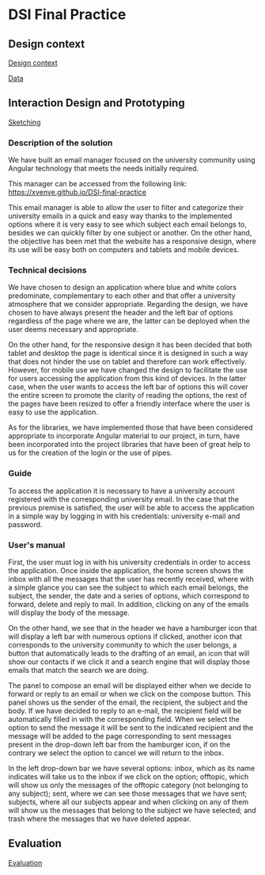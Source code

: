 # DSI Final Practice

## Design context

[Design context](https://drive.google.com/file/d/1Aa4cbZfpO1osxMn4k8YKm4x7W5krbPti/view?usp=sharing)

[Data](https://drive.google.com/file/d/1AhAIN87XHR4xyovGKY25Dh8Cj24W5DMm/view?usp=sharing)

## Interaction Design and Prototyping

[Sketching](https://drive.google.com/file/d/1AnLOFgu5l5wU3eUZZ9qWRzP8p1Y0laGo/view?usp=sharing)

### Description of the solution

We have built an email manager focused on the university community using Angular technology that meets the needs initially required.

This manager can be accessed from the following link: <https://xvenve.github.io/DSI-final-practice>

This email manager is able to allow the user to filter and categorize their university emails in a quick and easy way thanks to the implemented options where it is very easy to see which subject each email belongs to, besides we can quickly filter by one subject or another.
On the other hand, the objective has been met that the website has a responsive design, where its use will be easy both on computers and tablets and mobile devices.

### Technical decisions

We have chosen to design an application where blue and white colors predominate, complementary to each other and that offer a university atmosphere that we consider appropriate. Regarding the design, we have chosen to have always present the header and the left bar of options regardless of the page where we are, the latter can be deployed when the user deems necessary and appropriate.

On the other hand, for the responsive design it has been decided that both tablet and desktop the page is identical since it is designed in such a way that does not hinder the use on tablet and therefore can work effectively. However, for mobile use we have changed the design to facilitate the use for users accessing the application from this kind of devices. In the latter case, when the user wants to access the left bar of options this will cover the entire screen to promote the clarity of reading the options, the rest of the pages have been resized to offer a friendly interface where the user is easy to use the application.

As for the libraries, we have implemented those that have been considered appropriate to incorporate Angular material to our project, in turn, have been incorporated into the project libraries that have been of great help to us for the creation of the login or the use of pipes.

### Guide

To access the application it is necessary to have a university account registered with the corresponding university email. In the case that the previous premise is satisfied, the user will be able to access the application in a simple way by logging in with his credentials: university e-mail and password.

### User's manual

First, the user must log in with his university credentials in order to access the application.
Once inside the application, the home screen shows the inbox with all the messages that the user has recently received, where with a simple glance you can see the subject to which each email belongs, the subject, the sender, the date and a series of options, which correspond to forward, delete and reply to mail. In addition, clicking on any of the emails will display the body of the message.

On the other hand, we see that in the header we have a hamburger icon that will display a left bar with numerous options if clicked, another icon that corresponds to the university community to which the user belongs, a button that automatically leads to the drafting of an email, an icon that will show our contacts if we click it and a search engine that will display those emails that match the search we are doing.

The panel to compose an email will be displayed either when we decide to forward or reply to an email or when we click on the compose button. This panel shows us the sender of the email, the recipient, the subject and the body. If we have decided to reply to an e-mail, the recipient field will be automatically filled in with the corresponding field. When we select the option to send the message it will be sent to the indicated recipient and the message will be added to the page corresponding to sent messages present in the drop-down left bar from the hamburger icon, if on the contrary we select the option to cancel we will return to the inbox.

In the left drop-down bar we have several options: inbox, which as its name indicates will take us to the inbox if we click on the option; offtopic, which will show us only the messages of the offtopic category (not belonging to any subject); sent, where we can see those messages that we have sent; subjects, where all our subjects appear and when clicking on any of them will show us the messages that belong to the subject we have selected; and trash where the messages that we have deleted appear.

## Evaluation

[Evaluation](https://drive.google.com/file/d/1Aq38RFW3AfW57sq26vZglfcV3bnMdT82/view?usp=sharing)



